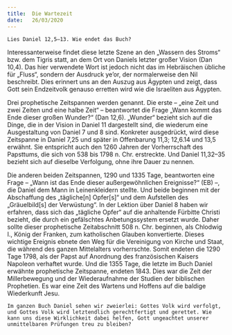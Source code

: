 ```yaml
---
title:  Die Wartezeit
date:   26/03/2020
---
```


`Lies Daniel 12,5–13. Wie endet das Buch?`

Interessanterweise findet diese letzte Szene an den „Wassern des Stroms“ bzw. dem Tigris statt, an dem Ort von Daniels letzter großer Vision (Dan 10,4). Das hier verwendete Wort ist jedoch nicht das im Hebräischen übliche für „Fluss“, sondern der Ausdruck ye’or, der normalerweise den Nil beschreibt. Dies erinnert uns an den Auszug aus Ägypten und zeigt, dass Gott sein Endzeitvolk genauso erretten wird wie die Israeliten aus Ägypten.

Drei prophetische Zeitspannen werden genannt. Die erste – „eine Zeit und zwei Zeiten und eine halbe Zeit“ – beantwortet die Frage „Wann kommt das Ende dieser großen Wunder?“ (Dan 12,6). „Wunder“ bezieht sich auf die Dinge, die in der Vision in Daniel 11 dargestellt sind, die wiederum eine Ausgestaltung von Daniel 7 und 8 sind. Konkreter ausgedrückt, wird diese Zeitspanne in Daniel 7,25 und später in Offenbarung 11,3; 12,6.14 und 13,5 erwähnt. Sie entspricht auch den 1260 Jahren der Vorherrschaft des Papsttums, die sich von 538 bis 1798 n. Chr. erstreckte. Und Daniel 11,32–35 bezieht sich auf dieselbe Verfolgung, ohne ihre Dauer zu nennen.

Die anderen beiden Zeitspannen, 1290 und 1335 Tage, beantworten eine Frage – „Wann ist das Ende dieser außergewöhnlichen Ereignisse?“ (EB) –, die Daniel dem Mann in Leinenkleidern stellte. Und beide beginnen mit der Abschaffung des „tägliche[n] Opfer[s]“ und dem Aufstellen des „Gräuelbild[s] der Verwüstung“. In der Lektion über Daniel 8 haben wir erfahren, dass sich das „tägliche Opfer“ auf die anhaltende Fürbitte Christi bezieht, die durch ein gefälschtes Anbetungssystem ersetzt wurde. Daher sollte dieser prophetische Zeitabschnitt 508 n. Chr. beginnen, als Chlodwig I., König der Franken, zum katholischen Glauben konvertierte. Dieses wichtige Ereignis ebnete den Weg für die Vereinigung von Kirche und Staat, die während des ganzen Mittelalters vorherrschte. Somit endeten die 1290 Tage 1798, als der Papst auf Anordnung des französischen Kaisers Napoleon verhaftet wurde. Und die 1355 Tage, die letzte im Buch Daniel erwähnte prophetische Zeitspanne, endeten 1843. Dies war die Zeit der Millerbewegung und der Wiederaufnahme der Studien der biblischen Prophetien. Es war eine Zeit des Wartens und Hoffens auf die baldige Wiederkunft Jesu.

`Im ganzen Buch Daniel sehen wir zweierlei: Gottes Volk wird verfolgt, und Gottes Volk wird letztendlich gerechtfertigt und gerettet. Wie kann uns diese Wirklichkeit dabei helfen, Gott ungeachtet unserer unmittelbaren Prüfungen treu zu bleiben?`